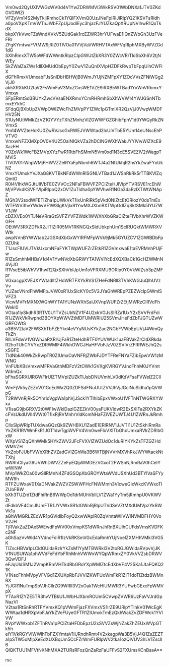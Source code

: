 Vm0wd2QyUXlVWGxWV0d4V1YwZDRWMVl3WkRSV01WbDNXa1JTV0ZKdGVGWlZi
VFZyVm14S2MyTkljRmhoCk1YQlFXVmQ0UzJNeFpIRlJiRlpYQ21KSVFsRldh
a0poVXpKTmVWTnJWbFZpUjJodlEyc3hjazFJYUZkaQpXRUpNVlhwR1QxTkdX
bkpXYkVwcFZsWndXVkV5ZUdGak1rcEZWR3hrYUFwaE1IQnZWbGh3UzFVeFRr
ZFgKYmtwaFVtMW9jRlZ0TlVOa01VVjVaVWRHVTAxWFVqRlphMXByWVZGd1dG
SXlhRmxXTW5oWFdWWmtkRlpzClpGWUtZbXR3Y0ZWcVRrTldSbXh6V2tjNWEy
SkZWalZaZWs1dllXMUdObEpyY0ZwV1ZuQnlXVlpHZDFkRwpTbFpqUlhCWFlX
dGFhRmxVUmxabFJsSnlDbHBHWjB0WmJYUjNZMFpXY1ZOcVVsZFNiWGg2VjJ0
ak5XRXkKU2taV2FsWmFaV3MxZGxsWE1VZE9iRXB5WTBad1YxWnVRbmxYVmxw
SFpERmtSd3BUYkZwcVVsaENXRmxYCmRHRmhSbXhWVW14YWJGSnNTbmxEYkhC
SFdqQjBXbUpZVWpOWlZWcFhZMVpPY1ZWc1pGTmlXR2QzVjJ0VwpWMDFHV25N
S1UyNUtWMkZzV21GYVYzTXhZMnhzVlZGWWFGZGhlbFphV1d0YWQyRkZNVmxS
Ym14WVZteHcKU0ZwRVJscGxRWEJVWWtad2IxUlVTbE5YUm14eUNscEhPVTVO
VmxwNFZXMXpOV0V4U25OalNIQkVZa2hDClNGWXhWakJYYlVwWlZXcE9XazFH
Y0ZoWk1WcFBZMVpXYzFwR1RtbFhSMmN5Vm0xd1N3cE5SVEZIV2tWagpTMVl5
TlV0V01rWnpWMjFHWVZZelRYaFpNbmh6WTJ4a2NtUkhjR2hsYkZwaFYxUkNZ
VmxYUmxkYVJXaG8KVTBkNFdWWnRlSGNLVTBad1JWSnRkRk5rTTBKVlZqQmtO
R0l4VlhkWGJtUllVbTE0ZVVOc2NFaFBWVFZPClZteHJlVlpYTVRSVE1rcEhW
MjVPVkdKSVFrVlpiRlpoQ2xOV1ZuTldha0pYWVhwR1NGa3daRzlXTWtWNApZ
MGh3V2sxdWFETlZha1pUWkVkT1IxUnRiRk5pVkd0NlZtcEtORlozY0dsTmEx
WTFWV3hvYWdwVE1WSlgKVjIxR1YwMXJXbnBXTWpGdlZqSktSMk5IYUZWV1JW
cDZXVEo0YTJNeVRraGtSVFZYVFZWdk1WWXhXbGRaClZteFlVbXhrWVZKWGFH
OEtWV3RXZDFkR2JITlZiR05MV1RKNGQxSldUbkphUm1SclRUQktWMWRXVWtk
awpNVnBYWWtab2JGSXdXbGxWYlRFMFpWVk9jMk5GYUZCV1ZGWlBDbFp0ZUhk
T1JscFlUVlJTVkUxcmNFaFYKTWpWUFZrZEtkR1ZGVmxwaE1taEVRMnhPUjFw
R1ZsSmhhMHBaV1d4V1YwNVdXbGRWYTA1WVlYcEdXQXBaCk1GcHZWMnN4VjJO
R1VscE5ibWhVV1hwR2QxSXhVblJpUm1oVFRXMU9ORlp0Y0VkWlZsb3pZMFpr
VGxacgpXVEJXYWtadlltZHdWRTFXYkRVS1ZHeFdNRll3TVhKWGJuQlhUVzVv
YUZacVNrdFhWMFpJVW0xR1UxSlcKY0c5V2JYaGhWREpPZEZWclpGWmlSVFZ3
VlcwMVFrMXNXWGhWYTA1YUNsWXhSalJXVnpWUFZrZEtjMWRzClRVdFhWekI0
VGtaa1IySkdhR3RTV0U1TVZsUkNZV1F4U2xkVGJsSlRZa1UxY2xSVVFrdFdi
R1JZWkVkRwphd3BOYXpWWVZtMDFUMWRIU25SVmJHeFdZbFJGTUZwWGRFOWtS
a3B5V2taV2FWSXhTbFZEYkd4eVYyNUsKYkZac2NGbFVWbEpUVjJ4WmQyTkZh
RllLVFdwV1VGWnJaRXRrUjFaR1ZteHdhRTF0YUVWUk1uaFBVakZrCldXRkda
R2hoTUhCYVYxZDRWMlF4WkhOWGJHaHFVbFJzV0ZSVlVrZFRRWEJhQ2sxSGFE
TldNbk40WkZkRwpTR0ZIUmxOaVNFRjZWbFJDYTFReFNYaFZibEpwVW1zMWNG
VnFUbXBsVmxwMFRVaGthMDFzV2tOWk1GVXgKVlRGYVJncFhhM0JYVmtWdmQx
bFhaSGRXUlRGWFlrUlZTMVpIZUZkTlJsbDNUVmhLV0dKdVFsaFVWelZ2CllV
WmFjVk5yZEZoV01GcEdWa2Q0ZDFSdFNuUUtZVVJhVjJGclNuSldha1pQVWpG
T2RWVnRjRk5OYm1oVgpWa1phVjJSck1YTlhibEpxVWxoU1VFTnNTWGRXYWxa
V1lsaG9jbGRXV2t0WFIwWklDazlGZEZkV00yaFUKVldwR2ExSXlTa2RXYkZK
cFVsUkdUVll4VWt0T1IxRjRVMnhrVldKcmNHaFZiVEZUWTJ4U1ZWRnJkRmhp
ClIxSlpWRlpTUXdwaGQzQk9ZWHBXU1ZadE1ERlRNV1JJVTI1U1ZtSkhlRmRa
YkZKR1RVWmFkR1JGT1dwTgpWVFV4Vm0weFIxVXlTbGhoUmxaRVlrZDRlbGxW
WXpVS1ZqQXhWMk5HYkZWV2JFcFVXVlZWZUdOc1duRlYKYkZsTFZGZHdWMVZH
YkZobFJUbFVWbXRhZVZadGVIZGhWa3B6WTBjNVVrMXVhRkJWYWtackNtTXhj
RWRhClIyaG9UVWhDWVZZeFpEQlpWMDEzVGxoT2FWSnNjRmRaV0hCelYwWlNW
MVp1WkZOa00wSllRMnN4ZFdGSQpXbGROYWtaWVdUSXhUd3BTYlVaSFYyMW9h
RTFZUWxaV01XaDNVakZWZVZSWWFHcFNWMmh3VlcweGIxWkcKVWxoTlZUbFBW
bXh3TUZrd1ZtdFhiRnB6WWpOd1drMUhVbllLV1ZWa1YyTm5jRmhpU0VKWVZt
dFdkbVF4CmJIUmFTR1JYVWxSR1dGWnRjRlpUTVdSeVZtMXdUMVpzYkRWVk1u
aGhWMGRLZEdWR1pGVldlbFoyQ2xwWAplR0ZqVmtaWllVWlNVMDFHY0VoV2JH
TjRVakZaZDAxSWEwdFpWV00xVmpKS1dWRnJhRnBXUlhCUFdsVmsKVDFKc2NF
aGhSazVvWld4YVdncFdiR1IzVkRKSmVGcEdaRmhYUjNoelZXMHhVMkl3VG5K
TlZscHBVa1pLCldGUldaRzlrYkZsM1YyMTBWRkl3V2toRGJGWldaRVpvVjJK
V1NUSUtWa1phWVdFeFdYbFRhMnhVWWxWYQpWRmxZY0VkVVZsbDRWV3QwVDFJ
eFJqUldSM1J2VmpKRmVHTkdRbGRoYXpWMlZtcEdXbVF4V25Ka1JtaFQKQ21K
V1NscFhhMVpyVFVGd1ZXUXpRbFJVVlZKWFUxWmFkR1ZIT1doTlZtdzBWMnRX
YjJGR1NuTmpSbVJhCllrZG9WRll3V2xOak1WcHlUMWR3YUFwbGExcFpWMVpX
YTAxR1ZYZE5TR3hvVTBkU1JWbHJXbmROUm5CVwpZVWR6UzFaVVJrdGpNazVI
V2taa1RtSnRhRTFYVmxKQ1pVWmFjazFXVmxVS1lrZE9URlpYTlhkV01WcEgK
WWtaa1dHRXpVbFJaYkZVeFUyeGFTR1ZIUmxkTmEzQkhWakZvZDFWck1YVlVW
RVpYWWxob1ZFTnRVa1pPClZtaHFDbEpzU2xSVVZsWjNZakZhZEUxWVpGTk5h
elY1VkRGYVlWWlhTbFZXYmtaV1lURndhRmt4V2xkagpWa3B5VjJ4Q1ZsZEZT
a1pSTW5oMlpXeEdXUXBqUm5CcFZrWmFURlpWV2tka1ozQlVUV3hLV1Zscll6
QlQKTUU1MFVtNXNhMXA2TURsRFozQnZaRzFaUFFvS2FXUmsKCnBsaA==

rsc
